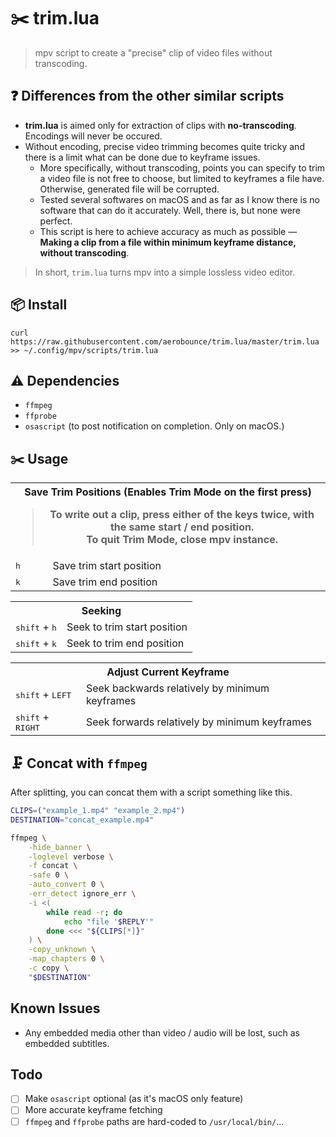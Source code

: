 # ✂️ trim.lua
> mpv script to create a "precise" clip of video files without transcoding.

## ❓ Differences from the other similar scripts

- **trim.lua** is aimed only for extraction of clips with **no-transcoding**. Encodings will never be occured.
- Without encoding, precise video trimming becomes quite tricky and there is a limit what can be done due to keyframe issues.
    - More specifically, without transcoding, points you can specify to trim a video file is not free to choose, but limited to keyframes a file have. Otherwise, generated file will be corrupted.
    - Tested several softwares on macOS and as far as I know there is no software that can do it accurately. Well, there is, but none were perfect.
    - This script is here to achieve accuracy as much as possible — **Making a clip from a file within minimum keyframe distance, without transcoding**.

> In short, `trim.lua` turns mpv into a simple lossless video editor.

## 📦 Install

```
curl https://raw.githubusercontent.com/aerobounce/trim.lua/master/trim.lua >> ~/.config/mpv/scripts/trim.lua
```

## ⚠️ Dependencies

- `ffmpeg`
- `ffprobe`
- `osascript` (to post notification on completion. Only on macOS.)

## ✂️ Usage

<table>
    <tr>
        <th colspan="2">
            <b>Save Trim Positions (Enables Trim Mode on the first press)</b>
            <blockquote>
                <p>To write out a clip, press either of the keys twice, with the same start / end position.<br>
                   To quit Trim Mode, close mpv instance.
               </p>
           </blockquote>
        </th>
    </tr>
    <tr>
        <td><kbd>h</kbd></td>
        <td>Save trim start position</td>
    </tr>
    <tr>
        <td><kbd>k</kbd></td>
        <td>Save trim end position</td>
    </tr>
</table>

<table>
    <tr>
        <th colspan="2">
            <b>Seeking</b>
        </th>
    </tr>
    <tr>
        <td><kbd>shift</kbd> + <kbd>h</kbd></td>
        <td>Seek to trim start position</td>
    </tr>
    <tr>
        <td><kbd>shift</kbd> + <kbd>k</kbd></td>
        <td>Seek to trim end position</td>
    </tr>
</table>

<table>
    <tr>
        <th colspan="2">
            <b>Adjust Current Keyframe</b>
        </th>
    </tr>
    <tr>
        <td><kbd>shift</kbd> + <kbd>LEFT</kbd></td>
        <td>Seek backwards relatively by minimum keyframes</td>
    </tr>
    <tr>
        <td><kbd>shift</kbd> + <kbd>RIGHT</kbd></td>
        <td>Seek forwards relatively by minimum keyframes</td>
    </tr>
</table>


## 🗜 Concat with `ffmpeg`
After splitting, you can concat them with a script something like this.

```sh
CLIPS=("example_1.mp4" "example_2.mp4")
DESTINATION="concat_example.mp4"

ffmpeg \
    -hide_banner \
    -loglevel verbose \
    -f concat \
    -safe 0 \
    -auto_convert 0 \
    -err_detect ignore_err \
    -i <(
        while read -r; do
            echo "file '$REPLY'"
        done <<< "${CLIPS[*]}"
    ) \
    -copy_unknown \
    -map_chapters 0 \
    -c copy \
    "$DESTINATION"
```

## Known Issues
- Any embedded media other than video / audio will be lost, such as embedded subtitles.

## Todo
- [ ] Make `osascript` optional (as it's macOS only feature)
- [ ] More accurate keyframe fetching
- [ ] `ffmpeg` and `ffprobe` paths are hard-coded to `/usr/local/bin/`...
